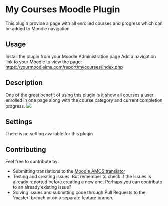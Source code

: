# My Courses Moodle Plugin

This plugin provide a page with all enrolled courses and progress which can be added to Moodle navigation

## Usage

Install the plugin from your Moodle Administration page
Add a navigation link to your Moodle to view the page:
https://yourmoodlelms.com/report/mycourses/index.php

## Description

One of the great benefit of using this plugin is it show all courses a user enrolled in one page along with the course category and current completion progress. 
<img src="https://user-images.githubusercontent.com/5198092/106220947-8c25f600-6217-11eb-8a45-ee015bf3137f.png">

## Settings
There is no setting available for this plugin

## Contributing
Feel free to contribute by:
* Submitting translations to the [Moodle AMOS translator](https://lang.moodle.org/local/amos/view.php)
* Testing and creating issues. But remember to check if the issues is already
reported before creating a new one. Perhaps you can contribute to an already
existing issue?
* Solving issues and submitting code through Pull Requests to the 'master' branch or on a separate feature branch.
